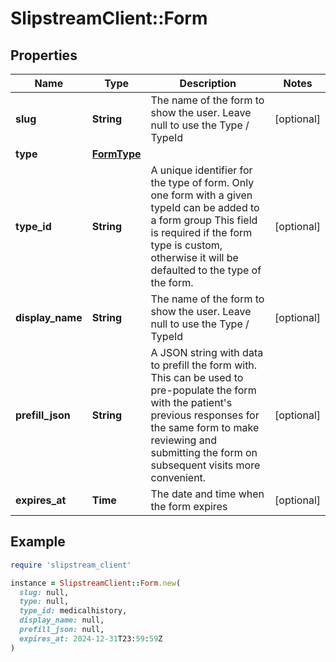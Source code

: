 # SlipstreamClient::Form

## Properties

| Name | Type | Description | Notes |
| ---- | ---- | ----------- | ----- |
| **slug** | **String** | The name of the form to show the user. Leave null to use the Type / TypeId | [optional] |
| **type** | [**FormType**](FormType.md) |  |  |
| **type_id** | **String** | A unique identifier for the type of form.  Only one form with a given typeId can be added to a form group  This field is required if the form type is custom, otherwise it will be defaulted to the type of the form.  | [optional] |
| **display_name** | **String** | The name of the form to show the user. Leave null to use the Type / TypeId | [optional] |
| **prefill_json** | **String** | A JSON string with data to prefill the form with. This can be used to pre-populate the form with the  patient&#39;s previous responses for the same form to make reviewing and submitting the form on subsequent visits more convenient.  | [optional] |
| **expires_at** | **Time** | The date and time when the form expires | [optional] |

## Example

```ruby
require 'slipstream_client'

instance = SlipstreamClient::Form.new(
  slug: null,
  type: null,
  type_id: medicalhistory,
  display_name: null,
  prefill_json: null,
  expires_at: 2024-12-31T23:59:59Z
)
```

